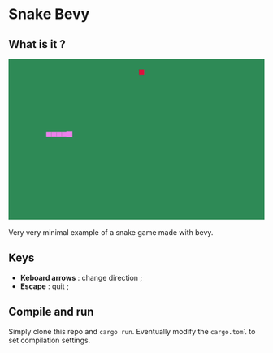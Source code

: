 # Snake Bevy

## What is it ?

![Preview](./preview.gif)

Very very minimal example of a snake game made with bevy.

## Keys 

- **Keboard arrows** : change direction ;
- **Escape** : quit ;

## Compile and run

Simply clone this repo and `cargo run`. Eventually modify the `cargo.toml` to set compilation settings.
